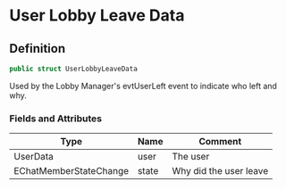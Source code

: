 # User Lobby Leave Data

## Definition

```csharp
public struct UserLobbyLeaveData
```

Used by the Lobby Manager's evtUserLeft event to indicate who left and why.

### Fields and Attributes

| Type                   | Name  | Comment                |
| ---------------------- | ----- | ---------------------- |
| UserData               | user  | The user               |
| EChatMemberStateChange | state | Why did the user leave |

